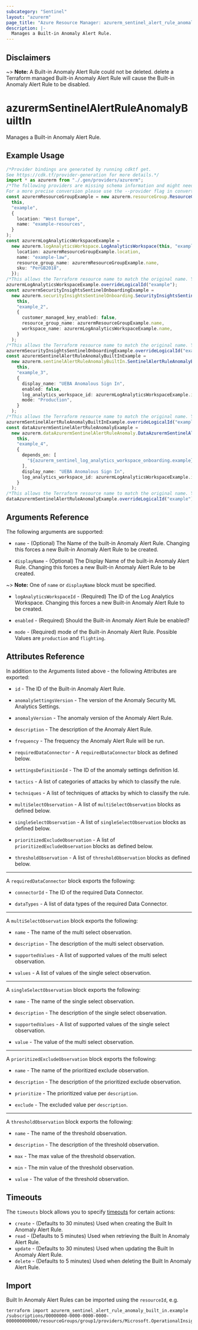```yaml
---
subcategory: "Sentinel"
layout: "azurerm"
page_title: "Azure Resource Manager: azurerm_sentinel_alert_rule_anomaly_built_in"
description: |-
  Manages a Built-in Anomaly Alert Rule.
---
```


## Disclaimers

\~> **Note:** A Built-in Anomaly Alert Rule could not be deleted. delete a Terraform managed Built-in Anomaly Alert Rule will cause the Built-in Anomaly Alert Rule to be disabled.

# azurermSentinelAlertRuleAnomalyBuiltIn

Manages a Built-in Anomaly Alert Rule.

## Example Usage

```typescript
/*Provider bindings are generated by running cdktf get.
See https://cdk.tf/provider-generation for more details.*/
import * as azurerm from "./.gen/providers/azurerm";
/*The following providers are missing schema information and might need manual adjustments to synthesize correctly: azurerm.
For a more precise conversion please use the --provider flag in convert.*/
const azurermResourceGroupExample = new azurerm.resourceGroup.ResourceGroup(
  this,
  "example",
  {
    location: "West Europe",
    name: "example-resources",
  }
);
const azurermLogAnalyticsWorkspaceExample =
  new azurerm.logAnalyticsWorkspace.LogAnalyticsWorkspace(this, "example_1", {
    location: azurermResourceGroupExample.location,
    name: "example-law",
    resource_group_name: azurermResourceGroupExample.name,
    sku: "PerGB2018",
  });
/*This allows the Terraform resource name to match the original name. You can remove the call if you don't need them to match.*/
azurermLogAnalyticsWorkspaceExample.overrideLogicalId("example");
const azurermSecurityInsightsSentinelOnboardingExample =
  new azurerm.securityInsightsSentinelOnboarding.SecurityInsightsSentinelOnboarding(
    this,
    "example_2",
    {
      customer_managed_key_enabled: false,
      resource_group_name: azurermResourceGroupExample.name,
      workspace_name: azurermLogAnalyticsWorkspaceExample.name,
    }
  );
/*This allows the Terraform resource name to match the original name. You can remove the call if you don't need them to match.*/
azurermSecurityInsightsSentinelOnboardingExample.overrideLogicalId("example");
const azurermSentinelAlertRuleAnomalyBuiltInExample =
  new azurerm.sentinelAlertRuleAnomalyBuiltIn.SentinelAlertRuleAnomalyBuiltIn(
    this,
    "example_3",
    {
      display_name: "UEBA Anomalous Sign In",
      enabled: false,
      log_analytics_workspace_id: azurermLogAnalyticsWorkspaceExample.id,
      mode: "Production",
    }
  );
/*This allows the Terraform resource name to match the original name. You can remove the call if you don't need them to match.*/
azurermSentinelAlertRuleAnomalyBuiltInExample.overrideLogicalId("example");
const dataAzurermSentinelAlertRuleAnomalyExample =
  new azurerm.dataAzurermSentinelAlertRuleAnomaly.DataAzurermSentinelAlertRuleAnomaly(
    this,
    "example_4",
    {
      depends_on: [
        "${azurerm_sentinel_log_analytics_workspace_onboarding.example}",
      ],
      display_name: "UEBA Anomalous Sign In",
      log_analytics_workspace_id: azurermLogAnalyticsWorkspaceExample.id,
    }
  );
/*This allows the Terraform resource name to match the original name. You can remove the call if you don't need them to match.*/
dataAzurermSentinelAlertRuleAnomalyExample.overrideLogicalId("example");

```

## Arguments Reference

The following arguments are supported:

*   `name` - (Optional) The Name of the built-in Anomaly Alert Rule. Changing this forces a new Built-in Anomaly Alert Rule to be created.

*   `displayName` - (Optional) The Display Name of the built-in Anomaly Alert Rule. Changing this forces a new Built-in Anomaly Alert Rule to be created.

\~> **Note:** One of `name` or `displayName` block must be specified.

*   `logAnalyticsWorkspaceId` - (Required) The ID of the Log Analytics Workspace. Changing this forces a new Built-in Anomaly Alert Rule to be created.

*   `enabled` - (Required) Should the Built-in Anomaly Alert Rule be enabled?

*   `mode` - (Required) mode of the Built-in Anomaly Alert Rule. Possible Values are `production` and `flighting`.

## Attributes Reference

In addition to the Arguments listed above - the following Attributes are exported:

*   `id` - The ID of the Built-in Anomaly Alert Rule.

*   `anomalySettingsVersion` - The version of the Anomaly Security ML Analytics Settings.

*   `anomalyVersion` - The anomaly version of the Anomaly Alert Rule.

*   `description` - The description of the Anomaly Alert Rule.

*   `frequency` - The frequency the Anomaly Alert Rule will be run.

*   `requiredDataConnector` - A `requiredDataConnector` block as defined below.

*   `settingsDefinitionId` - The ID of the anomaly settings definition Id.

*   `tactics` - A list of categories of attacks by which to classify the rule.

*   `techniques` - A list of techniques of attacks by which to classify the rule.

*   `multiSelectObservation` - A list of `multiSelectObservation` blocks as defined below.

*   `singleSelectObservation` - A list of `singleSelectObservation` blocks as defined below.

*   `prioritizedExcludeObservation` - A list of `prioritizedExcludeObservation` blocks as defined below.

*   `thresholdObservation` - A list of `thresholdObservation` blocks as defined below.

***

A `requiredDataConnector` block exports the following:

*   `connectorId` - The ID of the required Data Connector.

*   `dataTypes` - A list of data types of the required Data Connector.

***

A `multiSelectObservation` block exports the following:

*   `name` - The name of the multi select observation.

*   `description` - The description of the multi select observation.

*   `supportedValues` - A list of supported values of the multi select observation.

*   `values` - A list of values of the single select observation.

***

A `singleSelectObservation` block exports the following:

*   `name` - The name of the single select observation.

*   `description` - The description of the single select observation.

*   `supportedValues` - A list of supported values of the single select observation.

*   `value` - The value of the multi select observation.

***

A `prioritizedExcludeObservation` block exports the following:

*   `name` - The name of the prioritized exclude observation.

*   `description` - The description of the prioritized exclude observation.

*   `prioritize` - The prioritized value per `description`.

*   `exclude` - The excluded value per `description`.

***

A `thresholdObservation` block exports the following:

*   `name` - The name of the threshold observation.

*   `description` - The description of the threshold observation.

*   `max` - The max value of the threshold observation.

*   `min` - The min value of the threshold observation.

*   `value` - The value of the threshold observation.

## Timeouts

The `timeouts` block allows you to specify [timeouts](https://www.terraform.io/language/resources/syntax#operation-timeouts) for certain actions:

* `create` - (Defaults to 30 minutes) Used when creating the Built In Anomaly Alert Rule.
* `read` - (Defaults to 5 minutes) Used when retrieving the Built In Anomaly Alert Rule.
* `update` - (Defaults to 30 minutes) Used when updating the Built In Anomaly Alert Rule.
* `delete` - (Defaults to 5 minutes) Used when deleting the Built In Anomaly Alert Rule.

## Import

Built In Anomaly Alert Rules can be imported using the `resourceId`, e.g.

```console
terraform import azurerm_sentinel_alert_rule_anomaly_built_in.example /subscriptions/00000000-0000-0000-0000-000000000000/resourceGroups/group1/providers/Microsoft.OperationalInsights/workspaces/workspace1/providers/Microsoft.SecurityInsights/securityMLAnalyticsSettings/setting1
```
